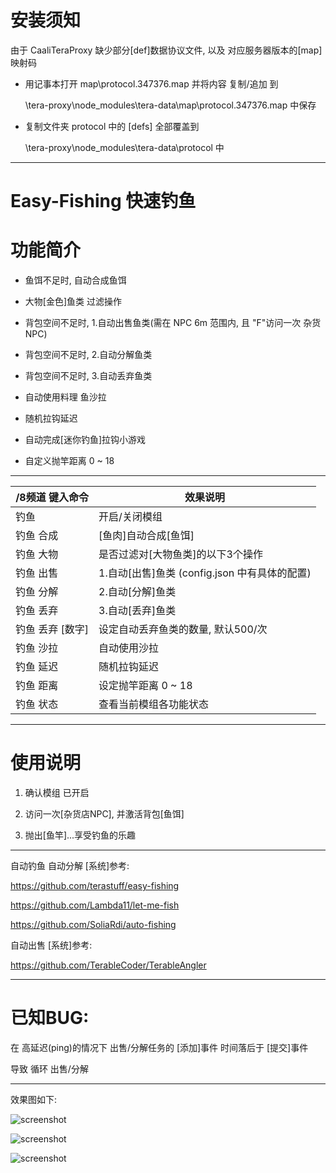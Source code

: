 # 安装须知

由于 CaaliTeraProxy 缺少部分[def]数据协议文件, 以及 对应服务器版本的[map]映射码

- 用记事本打开 map\protocol.347376.map 并将内容 复制/追加 到

    \tera-proxy\node_modules\tera-data\map\protocol.347376.map 中保存

- 复制文件夹 protocol 中的 [defs] 全部覆盖到

    \tera-proxy\node_modules\tera-data\protocol 中

------

Easy-Fishing 快速钓鱼
======

# 功能简介

- 鱼饵不足时, 自动合成鱼饵

- 大物[金色]鱼类 过滤操作

- 背包空间不足时, 1.自动出售鱼类(需在 NPC 6m 范围内, 且 "F"访问一次 杂货NPC)

- 背包空间不足时, 2.自动分解鱼类

- 背包空间不足时, 3.自动丢弃鱼类

- 自动使用料理 鱼沙拉

- 随机拉钩延迟

- 自动完成[迷你钓鱼]拉钩小游戏

- 自定义抛竿距离 0 ~ 18

------

/8频道 键入命令 | 效果说明
--- | ---
钓鱼 | 开启/关闭模组
钓鱼 合成 | [鱼肉]自动合成[鱼饵]
钓鱼 大物 | 是否过滤对[大物鱼类]的以下3个操作
钓鱼 出售 | 1.自动[出售]鱼类 (config.json 中有具体的配置)
钓鱼 分解 | 2.自动[分解]鱼类
钓鱼 丢弃 | 3.自动[丢弃]鱼类
钓鱼 丢弃 [数字] | 设定自动丢弃鱼类的数量, 默认500/次
钓鱼 沙拉 | 自动使用沙拉
钓鱼 延迟 | 随机拉钩延迟
钓鱼 距离 | 设定抛竿距离 0 ~ 18
钓鱼 状态 | 查看当前模组各功能状态

------

# 使用说明

1) 确认模组 已开启

2) 访问一次[杂货店NPC], 并激活背包[鱼饵]

3) 抛出[鱼竿]...享受钓鱼的乐趣

------

自动钓鱼 自动分解 [系统]参考:

https://github.com/terastuff/easy-fishing

https://github.com/Lambda11/let-me-fish

https://github.com/SoliaRdi/auto-fishing

自动出售 [系统]参考:

https://github.com/TerableCoder/TerableAngler

------

# 已知BUG:

在 高延迟(ping)的情况下 出售/分解任务的 [添加]事件 时间落后于 [提交]事件

导致 循环 出售/分解

------

效果图如下:

![screenshot](https://github.com/zc149352394/Easy-Fishing/blob/master/screenshot/01.png)

![screenshot](https://github.com/zc149352394/Easy-Fishing/blob/master/screenshot/02.png)

![screenshot](https://github.com/zc149352394/Easy-Fishing/blob/master/screenshot/03.png)
